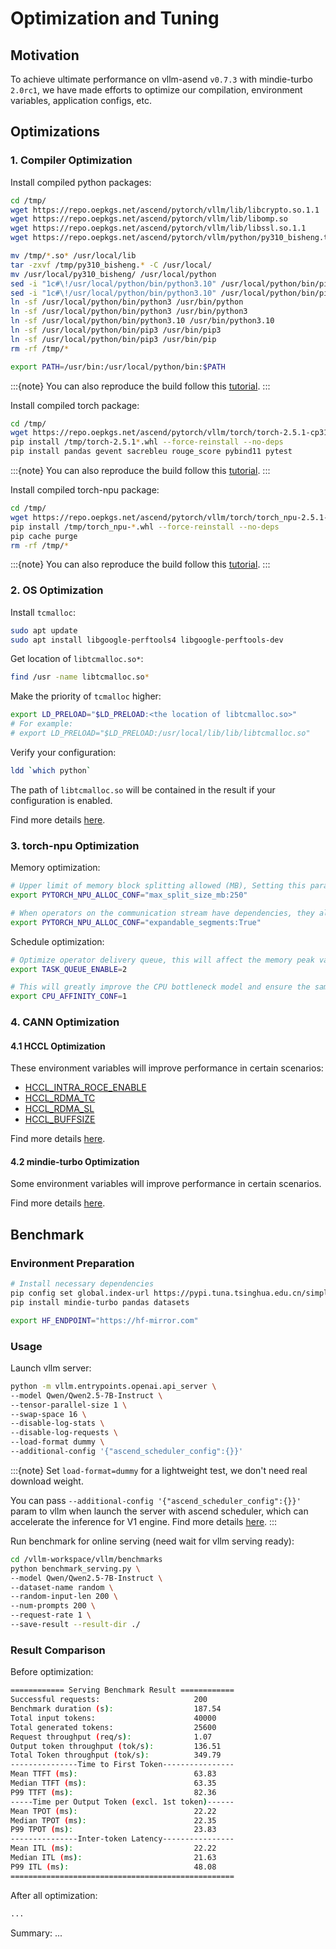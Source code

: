 # Optimization and Tuning

## Motivation

To achieve ultimate performance on vllm-asend `v0.7.3` with mindie-turbo `2.0rc1`, we have made efforts to optimize our compilation, environment variables, application configs, etc.

## Optimizations

### 1. Compiler Optimization

Install compiled python packages:

```bash
cd /tmp/
wget https://repo.oepkgs.net/ascend/pytorch/vllm/lib/libcrypto.so.1.1
wget https://repo.oepkgs.net/ascend/pytorch/vllm/lib/libomp.so
wget https://repo.oepkgs.net/ascend/pytorch/vllm/lib/libssl.so.1.1
wget https://repo.oepkgs.net/ascend/pytorch/vllm/python/py310_bisheng.tar.gz

mv /tmp/*.so* /usr/local/lib
tar -zxvf /tmp/py310_bisheng.* -C /usr/local/
mv /usr/local/py310_bisheng/ /usr/local/python
sed -i "1c#\!/usr/local/python/bin/python3.10" /usr/local/python/bin/pip3
sed -i "1c#\!/usr/local/python/bin/python3.10" /usr/local/python/bin/pip3.10
ln -sf /usr/local/python/bin/python3 /usr/bin/python
ln -sf /usr/local/python/bin/python3 /usr/bin/python3
ln -sf /usr/local/python/bin/python3.10 /usr/bin/python3.10
ln -sf /usr/local/python/bin/pip3 /usr/bin/pip3
ln -sf /usr/local/python/bin/pip3 /usr/bin/pip
rm -rf /tmp/*

export PATH=/usr/bin:/usr/local/python/bin:$PATH
```

:::{note}
You can also reproduce the build follow this [tutorial](https://www.hiascend.com/document/detail/zh/Pytorch/600/ptmoddevg/trainingmigrguide/performance_tuning_0063.html).
:::

Install compiled torch package:

```bash
cd /tmp/
wget https://repo.oepkgs.net/ascend/pytorch/vllm/torch/torch-2.5.1-cp310-cp310-linux_aarch64.whl
pip install /tmp/torch-2.5.1*.whl --force-reinstall --no-deps
pip install pandas gevent sacrebleu rouge_score pybind11 pytest
```

:::{note}
You can also reproduce the build follow this [tutorial](https://www.hiascend.com/document/detail/zh/Pytorch/600/ptmoddevg/trainingmigrguide/performance_tuning_0064.html).
:::

Install compiled torch-npu package:

```bash
cd /tmp/
wget https://repo.oepkgs.net/ascend/pytorch/vllm/torch/torch_npu-2.5.1-cp310-cp310-manylinux_2_17_aarch64.manylinux2014_aarch64.whl
pip install /tmp/torch_npu-*.whl --force-reinstall --no-deps
pip cache purge
rm -rf /tmp/*
```

:::{note}
You can also reproduce the build follow this [tutorial](https://www.hiascend.com/document/detail/zh/Pytorch/600/ptmoddevg/trainingmigrguide/performance_tuning_0065.html).
:::

### 2. OS Optimization

Install `tcmalloc`:

```bash
sudo apt update
sudo apt install libgoogle-perftools4 libgoogle-perftools-dev
```

Get location of `libtcmalloc.so*`:

```bash
find /usr -name libtcmalloc.so*
```

Make the priority of `tcmalloc` higher:

```bash
export LD_PRELOAD="$LD_PRELOAD:<the location of libtcmalloc.so>"
# For example:
# export LD_PRELOAD="$LD_PRELOAD:/usr/local/lib/lib/libtcmalloc.so"
```

Verify your configuration:

```bash
ldd `which python`
```

The path of `libtcmalloc.so` will be contained in the result if your configuration is enabled.

Find more details [here](https://www.hiascend.com/document/detail/zh/Pytorch/700/ptmoddevg/trainingmigrguide/performance_tuning_0068.html).

### 3. torch-npu Optimization

Memory optimization:

```bash
# Upper limit of memory block splitting allowed (MB), Setting this parameter can prevent large memory blocks from being split.
export PYTORCH_NPU_ALLOC_CONF="max_split_size_mb:250"

# When operators on the communication stream have dependencies, they all need to be ended before being released for reuse. The logic of multi-stream reuse is to release the memory on the communication stream in advance so that the computing stream can be reused.
export PYTORCH_NPU_ALLOC_CONF="expandable_segments:True"
```

Schedule optimization:

```bash
# Optimize operator delivery queue, this will affect the memory peak value, and may degrade if the memory is tight.
export TASK_QUEUE_ENABLE=2

# This will greatly improve the CPU bottleneck model and ensure the same performance for the NPU bottleneck model.
export CPU_AFFINITY_CONF=1
```

### 4. CANN Optimization

#### 4.1 HCCL Optimization

These environment variables will improve performance in certain scenarios:

- [HCCL_INTRA_ROCE_ENABLE](https://www.hiascend.com/document/detail/zh/Pytorch/600/ptmoddevg/trainingmigrguide/performance_tuning_0044.html)
- [HCCL_RDMA_TC](https://www.hiascend.com/document/detail/zh/Pytorch/600/ptmoddevg/trainingmigrguide/performance_tuning_0045.html)
- [HCCL_RDMA_SL](https://www.hiascend.com/document/detail/zh/Pytorch/600/ptmoddevg/trainingmigrguide/performance_tuning_0046.html)
- [HCCL_BUFFSIZE](https://www.hiascend.com/document/detail/zh/Pytorch/600/ptmoddevg/trainingmigrguide/performance_tuning_0047.html)

Find more details [here](https://www.hiascend.com).

#### 4.2 mindie-turbo Optimization

Some environment variables will improve performance in certain scenarios.

Find more details [here](https://www.hiascend.com/document/detail/zh/mindie/20RC1/AcceleratePlugin/turbodev/mindie-turbo-0010.html).

## Benchmark

### Environment Preparation

```bash
# Install necessary dependencies
pip config set global.index-url https://pypi.tuna.tsinghua.edu.cn/simple
pip install mindie-turbo pandas datasets

export HF_ENDPOINT="https://hf-mirror.com"
```

### Usage

Launch vllm server:

```bash
python -m vllm.entrypoints.openai.api_server \
--model Qwen/Qwen2.5-7B-Instruct \
--tensor-parallel-size 1 \
--swap-space 16 \
--disable-log-stats \
--disable-log-requests \
--load-format dummy \
--additional-config '{"ascend_scheduler_config":{}}'
```

:::{note}
Set `load-format=dummy` for a lightweight test, we don't need real download weight.

You can pass `--additional-config '{"ascend_scheduler_config":{}}'` param to vllm when launch the server with ascend scheduler, which can accelerate the inference for V1 engine. Find more details [here](https://github.com/vllm-project/vllm-ascend/issues/788).
:::

Run benchmark for online serving (need wait for vllm serving ready):

```bash
cd /vllm-workspace/vllm/benchmarks
python benchmark_serving.py \
--model Qwen/Qwen2.5-7B-Instruct \
--dataset-name random \
--random-input-len 200 \
--num-prompts 200 \
--request-rate 1 \
--save-result --result-dir ./
```

### Result Comparison

Before optimization:

```bash
============ Serving Benchmark Result ============
Successful requests:                     200       
Benchmark duration (s):                  187.54    
Total input tokens:                      40000     
Total generated tokens:                  25600     
Request throughput (req/s):              1.07      
Output token throughput (tok/s):         136.51    
Total Token throughput (tok/s):          349.79    
---------------Time to First Token----------------
Mean TTFT (ms):                          63.83     
Median TTFT (ms):                        63.35     
P99 TTFT (ms):                           82.36     
-----Time per Output Token (excl. 1st token)------
Mean TPOT (ms):                          22.22     
Median TPOT (ms):                        22.35     
P99 TPOT (ms):                           23.83     
---------------Inter-token Latency----------------
Mean ITL (ms):                           22.22     
Median ITL (ms):                         21.63     
P99 ITL (ms):                            48.08     
==================================================
```

After all optimization:

```bash
...
```

Summary: ...
